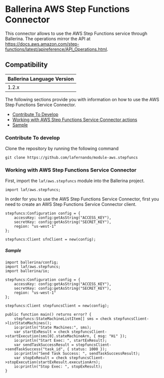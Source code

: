 # Ballerina AWS Step Functions Connector

This connector allows to use the AWS Step Functions service through Ballerina. The operations mirror the API at https://docs.aws.amazon.com/step-functions/latest/apireference/API_Operations.html.

## Compatibility
| Ballerina Language Version 
| -------------------------- 
| 1.2.x                    


The following sections provide you with information on how to use the AWS Step Functions Service Connector.

- [Contribute To Develop](#contribute-to-develop)
- [Working with AWS Step Functions Service Connector actions](#working-with-amazon-rekognition-service-connector)
- [Sample](#sample)

### Contribute To develop

Clone the repository by running the following command 
```shell
git clone https://github.com/lafernando/module-aws.stepfuncs
```

### Working with AWS Step Functions Service Connector

First, import the `laf/aws.stepfuncs` module into the Ballerina project.

```ballerina
import laf/aws.stepfuncs;
```

In order for you to use the AWS Step Functions Service Connector, first you need to create an AWS Step Functions Service Connector client.

```ballerina
stepfuncs:Configuration config = {
    accessKey: config:getAsString("ACCESS_KEY"),
    secretKey: config:getAsString("SECRET_KEY"),
    region: "us-west-1"
};

stepfuncs:Client sfnClient = new(config);
```

##### Sample

```ballerina
import ballerina/config;
import laf/aws.stepfuncs;
import ballerina/io;

stepfuncs:Configuration config = {
    accessKey: config:getAsString("ACCESS_KEY"),
    secretKey: config:getAsString("SECRET_KEY"),
    region: "us-west-1"
};

stepfuncs:Client stepfuncsClient = new(config);

public function main() returns error? {
    stepfuncs:StateMachineListItem[] sms = check stepfuncsClient->listStateMachines();
    io:println("State Machines:", sms);
    var startExResult = check stepfuncsClient->startExecution(sms[0].stateMachineArn, { msg: "Hi" });
    io:println("Start Exec: ", startExResult);
    var sendTaskSuccessResult = stepfuncsClient->sendTaskSuccess("task_id", { status: 1000 });
    io:println("Send Task Success: ", sendTaskSuccessResult);
    var stopExResult = check stepfuncsClient->stopExecution(startExResult.executionArn);
    io:println("Stop Exec: ", stopExResult);
}
```

